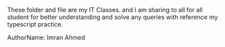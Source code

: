 These folder and file are my IT Classes. and I am sharing to all for all student for better understanding and solve any queries with reference my typescript practice.


AuthorName: Imran Ahmed